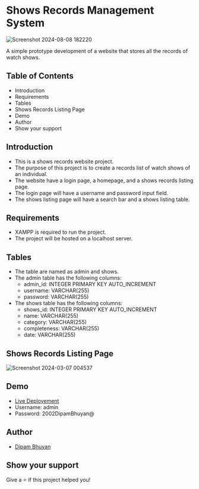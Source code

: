 # Shows Records Management System
![Screenshot 2024-08-08 182220](https://github.com/user-attachments/assets/ade0f358-a75d-4f77-8ab9-63a8d750cc8d)

A simple prototype development of a website that stores all the records of watch shows.
## Table of Contents
* Introduction
* Requirements
* Tables
* Shows Records Listing Page
* Demo
* Author
* Show your support
## Introduction
* This is a shows records website project.
* The purpose of this project is to create a records list of watch shows of an individual.
* The website have a login page, a homepage, and a shows records listing page.
* The login page will have a username and password input field.
* The shows listing page will have a search bar and a shows listing table.
## Requirements
* XAMPP is required to run the project.
* The project will be hosted on a localhost server.
## Tables
* The table are named as admin and shows.
* The admin table has the following columns:
  * admin_id: INTEGER PRIMARY KEY AUTO_INCREMENT
  * username: VARCHAR(255)
  * password: VARCHAR(255)
* The shows table has the following columns:
  * shows_id: INTEGER PRIMARY KEY AUTO_INCREMENT
  * name: VARCHAR(255)
  * category: VARCHAR(255)
  * completeness: VARCHAR(255)
  * date: VARCHAR(255)
## Shows Records Listing Page
![Screenshot 2024-03-07 004537](https://github.com/DipamBhuyan/shows.gitub.io/assets/81673711/7da814be-d943-4507-b746-3fe1321c0463)
## Demo
* [Live Deployement](https://myrecords.rf.gd/)
* Username: admin
* Password: 2002DipamBhuyan@
## Author
* [Dipam Bhuyan](https://github.com/DipamBhuyan/)
## Show your support
Give a ⭐️ if this project helped you!
